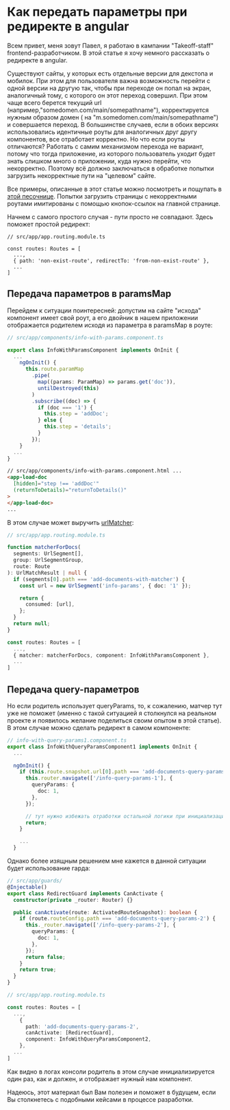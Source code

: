 # Как передать параметры при редиректе в angular

Всем привет, меня зовут Павел, я работаю в кампании "Takeoff-staff" frontend-разработчиком. В этой статье я хочу немного рассказать о редиректе в angular.

Существуют сайты, у которых есть отдельные версии для декстопа и мобилок. При этом для пользователя важна возможность перейти с одной версии на другую так, чтобы при переходе он попал на экран, аналогичный тому, с которого он этот переход совершил. При этом чаще всего берется текущий url (например,"somedomen.com/main/somepathname"), корректируется нужным образом домен ( на "m.somedomen.com/main/somepathname") и совершается переход. В большинстве случаев, если в обоих версиях использовались идентичные роуты для аналогичных друг другу компонентов, все отработает корректно. Но что если роуты отличаются? Работать с самим механизмом перехода не вариант, потому что тогда приложение, из которого пользователь уходит будет знать слишком много о приложении, куда нужно перейти, что некорректно. Поэтому всё должно заключаться в обработке попытки загрузить некорректные пути на "целевом" сайте.

Все примеры, описанные в этот статье можно посмотреть и пощупать в [этой песочнице](https://stackblitz.com/edit/angular-ivy-kuzpjr). Попытки загрузить страницы с некорректными роутами имитированы с помощью кнопок-ссылок на главной странице.

Начнем c самого простого случая - пути просто не совпадают. Здесь поможет простой редирект:

    // src/app/app.routing.module.ts

    const routes: Routes = [
      ...,
      { path: 'non-exist-route', redirectTo: 'from-non-exist-route' },
      ...
    ]

## Передача параметров в paramsMap

Перейдем к ситуации поинтересней: допустим на сайте "исхода" компонент имеет свой роут, а его двойник в нашем приложении отображается родителем исходя из параметра в paramsMap в роуте:

```ts
// src/app/components/info-with-params.component.ts

export class InfoWithParamsComponent implements OnInit {
  ...
    ngOnInit() {
      this.route.paramMap
        .pipe(
          map((params: ParamMap) => params.get('doc')),
          untilDestroyed(this)
        )
        .subscribe((doc) => {
          if (doc === '1') {
            this.step = 'addDoc';
          } else {
            this.step = 'details';
          }
        });
    }
  ...
}
```

```html
// src/app/components/info-with-params.component.html ...
<app-load-doc
  [hidden]="step !== 'addDoc'"
  (returnToDetails)="returnToDetails()"
>
</app-load-doc>
...
```

В этом случае может выручить [urlMatcher](https://angular.io/api/router/UrlMatcher):

```ts
// src/app/app.routing.module.ts

function matcherForDocs(
  segments: UrlSegment[],
  group: UrlSegmentGroup,
  route: Route
): UrlMatchResult | null {
  if (segments[0].path === 'add-documents-with-matcher') {
    const url = new UrlSegment('info-params', { doc: '1' });

    return {
      consumed: [url],
    };
  }
  return null;
}

const routes: Routes = [
  ...,
  { matcher: matcherForDocs, component: InfoWithParamsComponent },
  ...
]
```

## Передача query-параметров

Но если родитель использует queryParams, то, к сожалению, матчер тут уже не поможет (именно с такой ситуацией я столкнулся на реальном проекте и появилось желание поделиться своим опытом в этой статье). В этом случае можно сделать редирект в самом компоненте:

```ts
// info-with-query-params1.component.ts
export class InfoWithQueryParamsComponent1 implements OnInit {
  ...

  ngOnInit() {
    if (this.route.snapshot.url[0].path === 'add-documents-query-params-1') {
      this.router.navigate(['/info-query-params-1'], {
        queryParams: {
          doc: 1,
        },
      });

      // тут нужно избежать отработки остальной логики при инициализации компонента, иначе это произойдёт дважды
      return;
    }

    ...
  }
```

Однако более изящным решением мне кажется в данной ситуации будет использование гарда:

```ts
// src/app/guards/
@Injectable()
export class RedirectGuard implements CanActivate {
  constructor(private _router: Router) {}

  public canActivate(route: ActivatedRouteSnapshot): boolean {
    if (route.routeConfig.path === 'add-documents-query-params-2') {
      this._router.navigate(['/info-query-params-2'], {
        queryParams: {
          doc: 1,
        },
      });
      return false;
    }
    return true;
  }
}

// src/app/app.routing.module.ts

const routes: Routes = [
  ...,
    {
      path: 'add-documents-query-params-2',
      canActivate: [RedirectGuard],
      component: InfoWithQueryParamsComponent2,
    },
  ...
]
```

Как видно в логах консоли родитель в этом случае инициализируется один раз, как и должен, и отображает нужный нам компонент.

Надеюсь, этот материал был Вам полезен и поможет в будущем, если Вы столкнетесь с подобными кейсами в процессе разработки.
